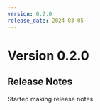 ```yaml
---
version: 0.2.0
release_date: 2024-03-05
---
```


# Version 0.2.0

## Release Notes
Started making release notes
